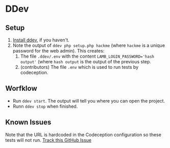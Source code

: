 # DDev

## Setup

1. [Install ddev](https://ddev.com/get-started/), if you haven't.
2. Note the output of `ddev php setup.php hackme` (where `hackme` is a unique password for the web admin). This
   creates:
    1. The file
       `.ddev/.env` with the content `LAMB_LOGIN_PASSWORD='hash output'` (where `hash output` is the output
       of the previous step.
    2. (contributors) The file `.env` which is used to run tests by codeception.

## Worfklow

- Run `ddev start`. The output will tell you where you can open the project.
- Runn `ddev stop` when finished.

## Known Issues

Note that the URL is hardcoded in the Codeception configuration so these tests will not
run. [Track this GitHub Issue](https://github.com/svandragt/lamb/issues/71)
